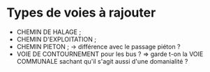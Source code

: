 # Types de voies à rajouter

- CHEMIN DE HALAGE ;
- CHEMIN D'EXPLOITATION ;
- CHEMIN PIETON ; -> différence avec le passage piéton ?
- VOIE DE CONTOURNEMENT pour les bus ?
=> garde t-on la VOIE COMMUNALE sachant qu'il s'agit aussi d'une domanialité ?